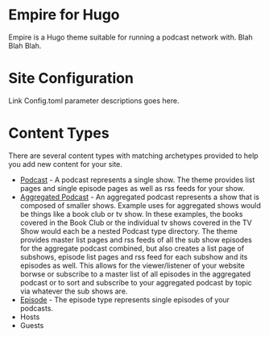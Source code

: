 # Empire for Hugo
Empire is a Hugo theme suitable for running a podcast network with. Blah Blah Blah.

# Site Configuration

Link Config.toml parameter descriptions goes here.

# Content Types

There are several content types with matching archetypes provided to help you add new content for your site.

* [Podcast](podcast.md) - A podcast represents a single show. The theme provides list pages and single episode pages as well as rss feeds for your show.
* [Aggregated Podcast](aggregatedPodcast.md) - An aggregated podcast represents a show that is composed of smaller shows. Example uses for aggregated shows would be things like a book club or tv show. In these examples, the books covered in the Book Club or the individual tv shows covered in the TV Show would each be a nested Podcast type directory. The theme provides master list pages and rss feeds of all the sub show episodes for the aggregate podcast combined, but also creates a list page of subshows, episode list pages and rss feed for each subshow and its episodes as well. This allows for the viewer/listener of your website borwse or subscribe to a master list of all episodes in the aggregated podcast or to sort and subscribe to your aggregated podcast by topic via whatever the sub shows are.
* [Episode](episode.md) - The episode type represents single episodes of your podcasts.
* Hosts
* Guests




